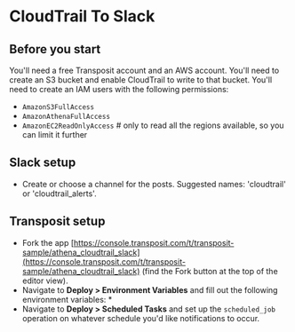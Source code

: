 # CloudTrail To Slack

## Before you start

You'll need a free Transposit account and an AWS account. You'll need to create an S3 bucket and enable CloudTrail to write to that bucket. You'll need to create an IAM users with the following permissions:

  * `AmazonS3FullAccess`
  * `AmazonAthenaFullAccess`
  * `AmazonEC2ReadOnlyAccess` # only to read all the regions available, so you can limit it further

## Slack setup

  * Create or choose a channel for the posts. Suggested names: 'cloudtrail' or 'cloudtrail_alerts'.

## Transposit setup

  * Fork the app [https://console.transposit.com/t/transposit-sample/athena_cloudtrail_slack](https://console.transposit.com/t/transposit-sample/athena_cloudtrail_slack) (find the Fork button at the top of the editor view).
  * Navigate to **Deploy > Environment Variables** and fill out the following environment variables:
    * 
  * Navigate to **Deploy > Scheduled Tasks** and set up the `scheduled_job` operation on whatever schedule you'd like notifications to occur.

